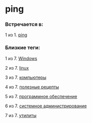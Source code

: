 # ping

### Встречается в:

1 из 1. [ping](../Компьютеры%20и%20софт/Утилиты/Ping.md)


### Близкие теги:

1 из 7. [Windows](../__tags/windows.md)

2 из 7. [linux](../__tags/linux.md)

3 из 7. [компьютеры](../__tags/kompytery.md)

4 из 7. [полезные рецепты](../__tags/poleznye_retsepty.md)

5 из 7. [программное обеспечение](../__tags/programmnoe_obespechenie.md)

6 из 7. [системное администрирование](../__tags/sistemnoe_administrirovanie.md)

7 из 7. [утилиты](../__tags/utility.md)

